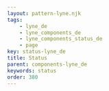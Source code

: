 ```yaml
---
layout: pattern-lyne.njk
tags: 
    - lyne_de
    - lyne_components_de
    - lyne_components_status_de
    - page
key: status-lyne_de
title: Status
parent: components-lyne_de
keywords: status
order: 380
---
```


